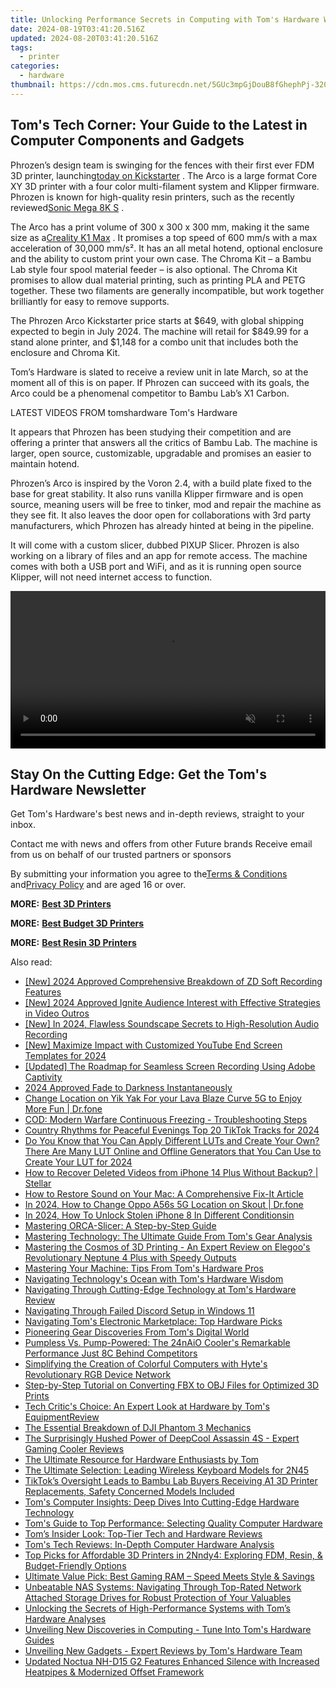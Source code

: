 ```yaml
---
title: Unlocking Performance Secrets in Computing with Tom's Hardware Wisdom
date: 2024-08-19T03:41:20.516Z
updated: 2024-08-20T03:41:20.516Z
tags:
  - printer
categories:
  - hardware
thumbnail: https://cdn.mos.cms.futurecdn.net/5GUc3mpGjDouB8fGhephPj-320-80.png
---
```


## Tom's Tech Corner: Your Guide to the Latest in Computer Components and Gadgets

Phrozen’s design team is swinging for the fences with their first ever FDM 3D printer, launching[today on Kickstarter](https://www.kickstarter.com/projects/phrozenmake/phrozen-arco-3d-printer-larger-faster-more-colors?ref=buhshc) . The Arco is a large format Core XY 3D printer with a four color multi-filament system and Klipper firmware. Phrozen is known for high-quality resin printers, such as the recently reviewed[Sonic Mega 8K S](https://www.tomshardware.com/3d-printing/phrozen-sonic-mega-8k-s-review) .

 The Arco has a print volume of 300 x 300 x 300 mm, making it the same size as a[Creality K1 Max](https://www.tomshardware.com/reviews/creality-k1-max) . It promises a top speed of 600 mm/s with a max acceleration of 30,000 mm/s². It has an all metal hotend, optional enclosure and the ability to custom print your own case. The Chroma Kit – a Bambu Lab style four spool material feeder – is also optional. The Chroma Kit promises to allow dual material printing, such as printing PLA and PETG together. These two filaments are generally incompatible, but work together brilliantly for easy to remove supports.

 The Phrozen Arco Kickstarter price starts at $649, with global shipping expected to begin in July 2024\. The machine will retail for $849.99 for a stand alone printer, and $1,148 for a combo unit that includes both the enclosure and Chroma Kit.

 Tom’s Hardware is slated to receive a review unit in late March, so at the moment all of this is on paper. If Phrozen can succeed with its goals, the Arco could be a phenomenal competitor to Bambu Lab’s X1 Carbon.

 LATEST VIDEOS FROM tomshardware Tom's Hardware

 It appears that Phrozen has been studying their competition and are offering a printer that answers all the critics of Bambu Lab. The machine is larger, open source, customizable, upgradable and promises an easier to maintain hotend.

 Phrozen’s Arco is inspired by the Voron 2.4, with a build plate fixed to the base for great stability. It also runs vanilla Klipper firmware and is open source, meaning users will be free to tinker, mod and repair the machine as they see fit. It also leaves the door open for collaborations with 3rd party manufacturers, which Phrozen has already hinted at being in the pipeline.

 It will come with a custom slicer, dubbed PIXUP Slicer. Phrozen is also working on a library of files and an app for remote access. The machine comes with both a USB port and WiFi, and as it is running open source Klipper, will not need internet access to function.

<!-- affiliate ads begin -->
<a href="https://secure.2checkout.com/order/checkout.php?PRODS=36506229&QTY=1&AFFILIATE=108875&CART=1"><video width="100%" height="" class="rounded-t-md shadow-lg relative z-20" controls="" autoplay="" loop="" muted="" playsinline="" webkit-playinginline="">
<source type="video/mp4" src="https://aidaform.com/images/videos/aidaform-welcome-site.mp4"><source type="video/webm" src="https://aidaform.com/images/videos/aidaform-welcome-site.webm"></video></a>
<!-- affiliate ads end -->
## Stay On the Cutting Edge: Get the Tom's Hardware Newsletter

 Get Tom's Hardware's best news and in-depth reviews, straight to your inbox.

 Contact me with news and offers from other Future brands  Receive email from us on behalf of our trusted partners or sponsors

 By submitting your information you agree to the[Terms & Conditions](https://futureplc.com/terms-conditions/) and[Privacy Policy](https://futureplc.com/privacy-policy/) and are aged 16 or over.

**MORE:** [**Best 3D Printers**](https://www.tomshardware.com/best-picks/best-3d-printers)

**MORE:** [**Best Budget 3D Printers**](https://www.tomshardware.com/best-picks/best-budget-3d-printers)

**MORE:** [**Best Resin 3D Printers**](https://www.tomshardware.com/best-picks/best-resin-3d-printers)


<ins class="adsbygoogle"
     style="display:block"
     data-ad-format="autorelaxed"
     data-ad-client="ca-pub-7571918770474297"
     data-ad-slot="1223367746"></ins>



<ins class="adsbygoogle"
     style="display:block"
     data-ad-client="ca-pub-7571918770474297"
     data-ad-slot="8358498916"
     data-ad-format="auto"
     data-full-width-responsive="true"></ins>

<span class="atpl-alsoreadstyle">Also read:</span>
<div><ul>
<li><a href="https://screen-recording.techidaily.com/new-2024-approved-comprehensive-breakdown-of-zd-soft-recording-features/"><u>[New] 2024 Approved  Comprehensive Breakdown of ZD Soft Recording Features</u></a></li>
<li><a href="https://youtube-webster.techidaily.com/024-approved-ignite-audience-interest-with-effective-strategies-in-video-outros/"><u>[New] 2024 Approved  Ignite Audience Interest with Effective Strategies in Video Outros</u></a></li>
<li><a href="https://eaxpv-info.techidaily.com/new-in-2024-flawless-soundscape-secrets-to-high-resolution-audio-recording/"><u>[New] In 2024, Flawless Soundscape  Secrets to High-Resolution Audio Recording</u></a></li>
<li><a href="https://youtube-zero.techidaily.com/aximize-impact-with-customized-youtube-end-screen-templates-for-2024/"><u>[New] Maximize Impact with Customized YouTube End Screen Templates for 2024</u></a></li>
<li><a href="https://screen-sharing-recording.techidaily.com/updated-the-roadmap-for-seamless-screen-recording-using-adobe-captivity/"><u>[Updated] The Roadmap for Seamless Screen Recording Using Adobe Captivity</u></a></li>
<li><a href="https://some-knowledge.techidaily.com/2024-approved-fade-to-darkness-instantaneously/"><u>2024 Approved  Fade to Darkness Instantaneously</u></a></li>
<li><a href="https://location-social.techidaily.com/change-location-on-yik-yak-for-your-lava-blaze-curve-5g-to-enjoy-more-fun-drfone-by-drfone-virtual-android/"><u>Change Location on Yik Yak For your Lava Blaze Curve 5G to Enjoy More Fun | Dr.fone</u></a></li>
<li><a href="https://win-blog.techidaily.com/cod-modern-warfare-continuous-freezing-troubleshooting-steps/"><u>COD: Modern Warfare Continuous Freezing - Troubleshooting Steps</u></a></li>
<li><a href="https://tiktok-clips.techidaily.com/country-rhythms-for-peaceful-evenings-top-20-tiktok-tracks-for-2024/"><u>Country Rhythms for Peaceful Evenings  Top 20 TikTok Tracks for 2024</u></a></li>
<li><a href="https://ai-video-editing.techidaily.com/do-you-know-that-you-can-apply-different-luts-and-create-your-own-there-are-many-lut-online-and-offline-generators-that-you-can-use-to-create-your-lut-for-2/"><u>Do You Know that You Can Apply Different LUTs and Create Your Own? There Are Many LUT Online and Offline Generators that You Can Use to Create Your LUT for 2024</u></a></li>
<li><a href="https://blog-min.techidaily.com/how-to-recover-deleted-videos-from-iphone-14-plus-without-backup-stellar-by-stellar-data-recovery-ios-iphone-data-recovery/"><u>How to Recover Deleted Videos from iPhone 14 Plus Without Backup? | Stellar</u></a></li>
<li><a href="https://sound-issues.techidaily.com/how-to-restore-sound-on-your-mac-a-comprehensive-fix-it-article/"><u>How to Restore Sound on Your Mac: A Comprehensive Fix-It Article</u></a></li>
<li><a href="https://location-social.techidaily.com/in-2024-how-to-change-oppo-a56s-5g-location-on-skout-drfone-by-drfone-virtual-android/"><u>In 2024, How to Change Oppo A56s 5G Location on Skout | Dr.fone</u></a></li>
<li><a href="https://ios-unlock.techidaily.com/in-2024-how-to-unlock-stolen-iphone-8-in-different-conditionsin-by-drfone-ios/"><u>In 2024, How To Unlock Stolen iPhone 8 In Different Conditionsin</u></a></li>
<li><a href="https://hardware-tips.techidaily.com/mastering-orca-slicer-a-step-by-step-guide/"><u>Mastering ORCA-Slicer: A Step-by-Step Guide</u></a></li>
<li><a href="https://hardware-tips.techidaily.com/mastering-technology-the-ultimate-guide-from-toms-gear-analysis/"><u>Mastering Technology: The Ultimate Guide From Tom's Gear Analysis</u></a></li>
<li><a href="https://hardware-tips.techidaily.com/mastering-the-cosmos-of-3d-printing-an-expert-review-on-elegoos-revolutionary-neptune-4-plus-with-speedy-outputs/"><u>Mastering the Cosmos of 3D Printing - An Expert Review on Elegoo's Revolutionary Neptune 4 Plus with Speedy Outputs</u></a></li>
<li><a href="https://hardware-tips.techidaily.com/mastering-your-machine-tips-from-toms-hardware-pros/"><u>Mastering Your Machine: Tips From Tom's Hardware Pros</u></a></li>
<li><a href="https://hardware-tips.techidaily.com/navigating-technologys-ocean-with-toms-hardware-wisdom/"><u>Navigating Technology's Ocean with Tom's Hardware Wisdom</u></a></li>
<li><a href="https://hardware-tips.techidaily.com/navigating-through-cutting-edge-technology-at-toms-hardware-review/"><u>Navigating Through Cutting-Edge Technology at Tom's Hardware Review</u></a></li>
<li><a href="https://win11.techidaily.com/navigating-through-failed-discord-setup-in-windows-11/"><u>Navigating Through Failed Discord Setup in Windows 11</u></a></li>
<li><a href="https://hardware-tips.techidaily.com/navigating-toms-electronic-marketplace-top-hardware-picks/"><u>Navigating Tom's Electronic Marketplace: Top Hardware Picks</u></a></li>
<li><a href="https://hardware-tips.techidaily.com/pioneering-gear-discoveries-from-toms-digital-world/"><u>Pioneering Gear Discoveries From Tom's Digital World</u></a></li>
<li><a href="https://hardware-tips.techidaily.com/pumpless-vs-pump-powered-the-24naio-coolers-remarkable-performance-just-8c-behind-competitors/"><u>Pumpless Vs. Pump-Powered: The 24nAiO Cooler's Remarkable Performance Just 8C Behind Competitors</u></a></li>
<li><a href="https://hardware-tips.techidaily.com/simplifying-the-creation-of-colorful-computers-with-hytes-revolutionary-rgb-device-network/"><u>Simplifying the Creation of Colorful Computers with Hyte's Revolutionary RGB Device Network</u></a></li>
<li><a href="https://hardware-tips.techidaily.com/step-by-step-tutorial-on-converting-fbx-to-obj-files-for-optimized-3d-prints/"><u>Step-by-Step Tutorial on Converting FBX to OBJ Files for Optimized 3D Prints</u></a></li>
<li><a href="https://hardware-tips.techidaily.com/tech-critics-choice-an-expert-look-at-hardware-by-toms-equipmentreview/"><u>Tech Critic's Choice: An Expert Look at Hardware by Tom's EquipmentReview</u></a></li>
<li><a href="https://extra-resources.techidaily.com/the-essential-breakdown-of-dji-phantom-3-mechanics/"><u>The Essential Breakdown of DJI Phantom 3 Mechanics</u></a></li>
<li><a href="https://hardware-tips.techidaily.com/the-surprisingly-hushed-power-of-deepcool-assassin-4s-expert-gaming-cooler-reviews/"><u>The Surprisingly Hushed Power of DeepCool Assassin 4S - Expert Gaming Cooler Reviews</u></a></li>
<li><a href="https://hardware-tips.techidaily.com/the-ultimate-resource-for-hardware-enthusiasts-by-tom/"><u>The Ultimate Resource for Hardware Enthusiasts by Tom</u></a></li>
<li><a href="https://hardware-tips.techidaily.com/the-ultimate-selection-leading-wireless-keyboard-models-for-2n45/"><u>The Ultimate Selection: Leading Wireless Keyboard Models for 2N45</u></a></li>
<li><a href="https://hardware-tips.techidaily.com/tiktoks-oversight-leads-to-bambu-lab-buyers-receiving-a1-3d-printer-replacements-safety-concerned-models-included/"><u>TikTok’s Oversight Leads to Bambu Lab Buyers Receiving A1 3D Printer Replacements, Safety Concerned Models Included</u></a></li>
<li><a href="https://hardware-tips.techidaily.com/toms-computer-insights-deep-dives-into-cutting-edge-hardware-technology/"><u>Tom's Computer Insights: Deep Dives Into Cutting-Edge Hardware Technology</u></a></li>
<li><a href="https://hardware-tips.techidaily.com/toms-guide-to-top-performance-selecting-quality-computer-hardware/"><u>Tom's Guide to Top Performance: Selecting Quality Computer Hardware</u></a></li>
<li><a href="https://hardware-tips.techidaily.com/toms-insider-look-top-tier-tech-and-hardware-reviews/"><u>Tom’s Insider Look: Top-Tier Tech and Hardware Reviews</u></a></li>
<li><a href="https://hardware-tips.techidaily.com/toms-tech-reviews-in-depth-computer-hardware-analysis/"><u>Tom's Tech Reviews: In-Depth Computer Hardware Analysis</u></a></li>
<li><a href="https://hardware-tips.techidaily.com/top-picks-for-affordable-3d-printers-in-2nndy4-exploring-fdm-resin-and-budget-friendly-options/"><u>Top Picks for Affordable 3D Printers in 2Nndy4: Exploring FDM, Resin, & Budget-Friendly Options</u></a></li>
<li><a href="https://hardware-tips.techidaily.com/ultimate-value-pick-best-gaming-ram-speed-meets-style-and-savings/"><u>Ultimate Value Pick: Best Gaming RAM – Speed Meets Style & Savings</u></a></li>
<li><a href="https://hardware-tips.techidaily.com/unbeatable-nas-systems-navigating-through-top-rated-network-attached-storage-drives-for-robust-protection-of-your-valuables/"><u>Unbeatable NAS Systems: Navigating Through Top-Rated Network Attached Storage Drives for Robust Protection of Your Valuables</u></a></li>
<li><a href="https://hardware-tips.techidaily.com/unlocking-the-secrets-of-high-performance-systems-with-toms-hardware-analyses/"><u>Unlocking the Secrets of High-Performance Systems with Tom’s Hardware Analyses</u></a></li>
<li><a href="https://hardware-tips.techidaily.com/unveiling-new-discoveries-in-computing-tune-into-toms-hardware-guides/"><u>Unveiling New Discoveries in Computing - Tune Into Tom's Hardware Guides</u></a></li>
<li><a href="https://hardware-tips.techidaily.com/unveiling-new-gadgets-expert-reviews-by-toms-hardware-team/"><u>Unveiling New Gadgets - Expert Reviews by Tom's Hardware Team</u></a></li>
<li><a href="https://hardware-tips.techidaily.com/updated-noctua-nh-d15-g2-features-enhanced-silence-with-increased-heatpipes-and-modernized-offset-framework/"><u>Updated Noctua NH-D15 G2 Features Enhanced Silence with Increased Heatpipes & Modernized Offset Framework</u></a></li>
</ul></div>
